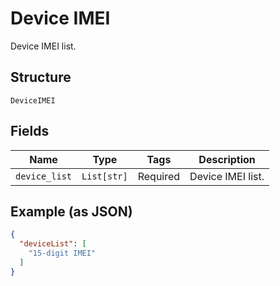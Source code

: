 
# Device IMEI

Device IMEI list.

## Structure

`DeviceIMEI`

## Fields

| Name | Type | Tags | Description |
|  --- | --- | --- | --- |
| `device_list` | `List[str]` | Required | Device IMEI list. |

## Example (as JSON)

```json
{
  "deviceList": [
    "15-digit IMEI"
  ]
}
```

